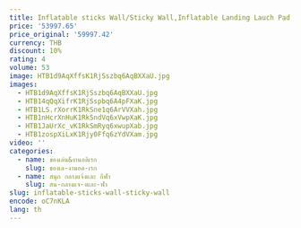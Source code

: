 ```yaml
---
title: Inflatable sticks Wall/Sticky Wall,Inflatable Landing Lauch Pad,ปราสาทกระโดดเด้งพร้อมMagic Stickเสื้อผ้า
price: '53997.65'
price_original: '59997.42'
currency: THB
discount: 10%
rating: 4
volume: 53
image: HTB1d9AqXffsK1RjSszbq6AqBXXaU.jpg
images:
  - HTB1d9AqXffsK1RjSszbq6AqBXXaU.jpg
  - HTB14qQqXifrK1RjSspbq6A4pFXaK.jpg
  - HTB1LS.rXorrK1RkSne1q6ArVVXah.jpg
  - HTB1nHcrXnHuK1RkSndVq6xVwpXaK.jpg
  - HTB1JaUrXc_vK1RkSmRyq6xwupXab.jpg
  - HTB1zospXiLxK1Rjy0Ffq6zYdVXam.jpg
video: ''
categories:
  - name: ของเล่น&งานอดิเรก
    slug: ของเล-งานอด-เรก
  - name: สนุก กลางแจ้งและ กีฬา
    slug: สน-กลางแจ-งและ-ฬา
slug: inflatable-sticks-wall-sticky-wall
encode: oC7nKLA
lang: th
---
```

  